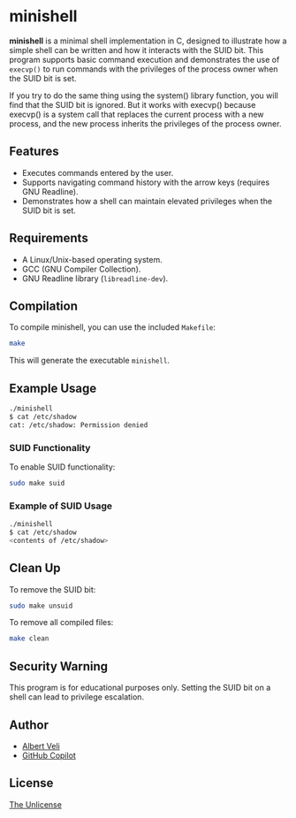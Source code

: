 # minishell

**minishell** is a minimal shell implementation in C, designed to illustrate how a simple shell can be written and how it interacts with the SUID bit. This program supports basic command execution and demonstrates the use of `execvp()` to run commands with the privileges of the process owner when the SUID bit is set.

If you try to do the same thing using the system() library function, you will find that the SUID bit is ignored. But it works with execvp() because execvp() is a system call that replaces the current process with a new process, and the new process inherits the privileges of the process owner.

## Features
- Executes commands entered by the user.
- Supports navigating command history with the arrow keys (requires GNU Readline).
- Demonstrates how a shell can maintain elevated privileges when the SUID bit is set.

## Requirements
- A Linux/Unix-based operating system.
- GCC (GNU Compiler Collection).
- GNU Readline library (`libreadline-dev`).

## Compilation
To compile minishell, you can use the included `Makefile`:
```bash
make
```

This will generate the executable `minishell`.

## Example Usage
```bash
./minishell
$ cat /etc/shadow
cat: /etc/shadow: Permission denied
```

### SUID Functionality
To enable SUID functionality:
```bash
sudo make suid
```

### Example of SUID Usage
```bash
./minishell
$ cat /etc/shadow
<contents of /etc/shadow>
```

## Clean Up
To remove the SUID bit:
```bash
sudo make unsuid
```

To remove all compiled files:
```bash
make clean
```

## Security Warning
This program is for educational purposes only. Setting the SUID bit on a shell can lead to privilege escalation.

## Author
- [Albert Veli](https://www.linkedin.com/in/albert-veli-a51a2a3/)
- [GitHub Copilot](https://github.com/github/copilot.vim)

## License
[The Unlicense](https://unlicense.org/)
